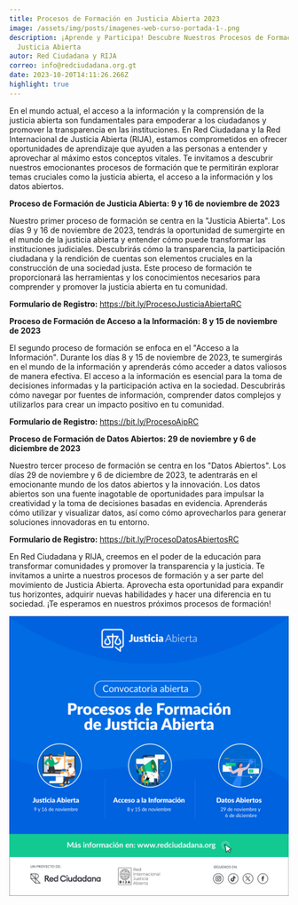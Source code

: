 ```yaml
---
title: Procesos de Formación en Justicia Abierta 2023
image: /assets/img/posts/imagenes-web-curso-portada-1-.png
description: ¡Aprende y Participa! Descubre Nuestros Procesos de Formación en
  Justicia Abierta
autor: Red Ciudadana y RIJA
correo: info@redciudadana.org.gt
date: 2023-10-20T14:11:26.266Z
highlight: true
---
```

<!--StartFragment-->

En el mundo actual, el acceso a la información y la comprensión de la justicia abierta son fundamentales para empoderar a los ciudadanos y promover la transparencia en las instituciones. En Red Ciudadana y la Red Internacional de Justicia Abierta (RIJA), estamos comprometidos en ofrecer oportunidades de aprendizaje que ayuden a las personas a entender y aprovechar al máximo estos conceptos vitales. Te invitamos a descubrir nuestros emocionantes procesos de formación que te permitirán explorar temas cruciales como la justicia abierta, el acceso a la información y los datos abiertos.

**Proceso de Formación de Justicia Abierta: 9 y 16 de noviembre de 2023** 

Nuestro primer proceso de formación se centra en la "Justicia Abierta". Los días 9 y 16 de noviembre de 2023, tendrás la oportunidad de sumergirte en el mundo de la justicia abierta y entender cómo puede transformar las instituciones judiciales. Descubrirás cómo la transparencia, la participación ciudadana y la rendición de cuentas son elementos cruciales en la construcción de una sociedad justa. Este proceso de formación te proporcionará las herramientas y los conocimientos necesarios para comprender y promover la justicia abierta en tu comunidad.

**Formulario de Registro:** <https://bit.ly/ProcesoJusticiaAbiertaRC> 



**Proceso de Formación de Acceso a la Información: 8 y 15 de noviembre de 2023** 

El segundo proceso de formación se enfoca en el "Acceso a la Información". Durante los días 8 y 15 de noviembre de 2023, te sumergirás en el mundo de la información y aprenderás cómo acceder a datos valiosos de manera efectiva. El acceso a la información es esencial para la toma de decisiones informadas y la participación activa en la sociedad. Descubrirás cómo navegar por fuentes de información, comprender datos complejos y utilizarlos para crear un impacto positivo en tu comunidad.

**Formulario de Registro:** <https://bit.ly/ProcesoAipRC> 



**Proceso de Formación de Datos Abiertos: 29 de noviembre y 6 de diciembre de 2023**

Nuestro tercer proceso de formación se centra en los "Datos Abiertos". Los días 29 de noviembre y 6 de diciembre de 2023, te adentrarás en el emocionante mundo de los datos abiertos y la innovación. Los datos abiertos son una fuente inagotable de oportunidades para impulsar la creatividad y la toma de decisiones basadas en evidencia. Aprenderás cómo utilizar y visualizar datos, así como cómo aprovecharlos para generar soluciones innovadoras en tu entorno.

**Formulario de Registro:** <https://bit.ly/ProcesoDatosAbiertosRC> 

En Red Ciudadana y RIJA, creemos en el poder de la educación para transformar comunidades y promover la transparencia y la justicia. Te invitamos a unirte a nuestros procesos de formación y a ser parte del movimiento de Justicia Abierta. Aprovecha esta oportunidad para expandir tus horizontes, adquirir nuevas habilidades y hacer una diferencia en tu sociedad. ¡Te esperamos en nuestros próximos procesos de formación!

![](/assets/img/posts/general-cursos_01.png)

<!--EndFragment-->
